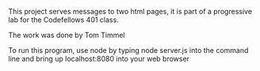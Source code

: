 This project serves messages to two html pages, it is part of a progressive lab for the Codefellows 401 class.

The work was done  by Tom Timmel

To run this program, use node by typing node server.js into the command line and bring up localhost:8080 into your web browser
